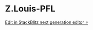 # Z.Louis-PFL

[Edit in StackBlitz next generation editor ⚡️](https://stackblitz.com/~/github.com/lokirize/Z.Louis-PFL)